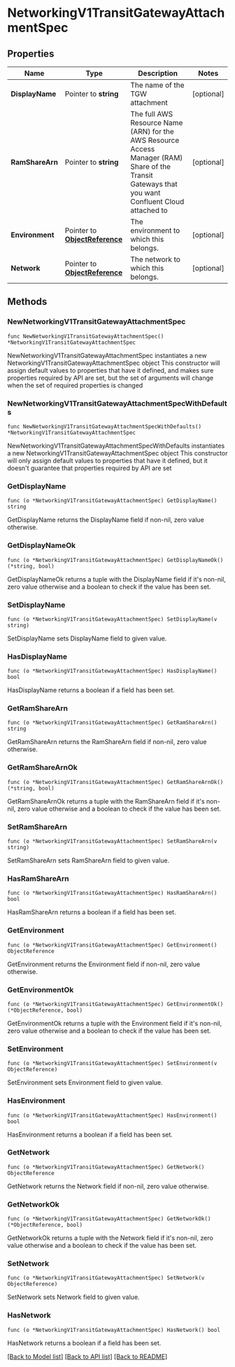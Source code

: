 # NetworkingV1TransitGatewayAttachmentSpec

## Properties

Name | Type | Description | Notes
------------ | ------------- | ------------- | -------------
**DisplayName** | Pointer to **string** | The name of the TGW attachment | [optional] 
**RamShareArn** | Pointer to **string** | The full AWS Resource Name (ARN) for the AWS Resource Access Manager (RAM) Share of the Transit Gateways that you want Confluent Cloud attached to | [optional] 
**Environment** | Pointer to [**ObjectReference**](ObjectReference.md) | The environment to which this belongs. | [optional] 
**Network** | Pointer to [**ObjectReference**](ObjectReference.md) | The network to which this belongs. | [optional] 

## Methods

### NewNetworkingV1TransitGatewayAttachmentSpec

`func NewNetworkingV1TransitGatewayAttachmentSpec() *NetworkingV1TransitGatewayAttachmentSpec`

NewNetworkingV1TransitGatewayAttachmentSpec instantiates a new NetworkingV1TransitGatewayAttachmentSpec object
This constructor will assign default values to properties that have it defined,
and makes sure properties required by API are set, but the set of arguments
will change when the set of required properties is changed

### NewNetworkingV1TransitGatewayAttachmentSpecWithDefaults

`func NewNetworkingV1TransitGatewayAttachmentSpecWithDefaults() *NetworkingV1TransitGatewayAttachmentSpec`

NewNetworkingV1TransitGatewayAttachmentSpecWithDefaults instantiates a new NetworkingV1TransitGatewayAttachmentSpec object
This constructor will only assign default values to properties that have it defined,
but it doesn't guarantee that properties required by API are set

### GetDisplayName

`func (o *NetworkingV1TransitGatewayAttachmentSpec) GetDisplayName() string`

GetDisplayName returns the DisplayName field if non-nil, zero value otherwise.

### GetDisplayNameOk

`func (o *NetworkingV1TransitGatewayAttachmentSpec) GetDisplayNameOk() (*string, bool)`

GetDisplayNameOk returns a tuple with the DisplayName field if it's non-nil, zero value otherwise
and a boolean to check if the value has been set.

### SetDisplayName

`func (o *NetworkingV1TransitGatewayAttachmentSpec) SetDisplayName(v string)`

SetDisplayName sets DisplayName field to given value.

### HasDisplayName

`func (o *NetworkingV1TransitGatewayAttachmentSpec) HasDisplayName() bool`

HasDisplayName returns a boolean if a field has been set.

### GetRamShareArn

`func (o *NetworkingV1TransitGatewayAttachmentSpec) GetRamShareArn() string`

GetRamShareArn returns the RamShareArn field if non-nil, zero value otherwise.

### GetRamShareArnOk

`func (o *NetworkingV1TransitGatewayAttachmentSpec) GetRamShareArnOk() (*string, bool)`

GetRamShareArnOk returns a tuple with the RamShareArn field if it's non-nil, zero value otherwise
and a boolean to check if the value has been set.

### SetRamShareArn

`func (o *NetworkingV1TransitGatewayAttachmentSpec) SetRamShareArn(v string)`

SetRamShareArn sets RamShareArn field to given value.

### HasRamShareArn

`func (o *NetworkingV1TransitGatewayAttachmentSpec) HasRamShareArn() bool`

HasRamShareArn returns a boolean if a field has been set.

### GetEnvironment

`func (o *NetworkingV1TransitGatewayAttachmentSpec) GetEnvironment() ObjectReference`

GetEnvironment returns the Environment field if non-nil, zero value otherwise.

### GetEnvironmentOk

`func (o *NetworkingV1TransitGatewayAttachmentSpec) GetEnvironmentOk() (*ObjectReference, bool)`

GetEnvironmentOk returns a tuple with the Environment field if it's non-nil, zero value otherwise
and a boolean to check if the value has been set.

### SetEnvironment

`func (o *NetworkingV1TransitGatewayAttachmentSpec) SetEnvironment(v ObjectReference)`

SetEnvironment sets Environment field to given value.

### HasEnvironment

`func (o *NetworkingV1TransitGatewayAttachmentSpec) HasEnvironment() bool`

HasEnvironment returns a boolean if a field has been set.

### GetNetwork

`func (o *NetworkingV1TransitGatewayAttachmentSpec) GetNetwork() ObjectReference`

GetNetwork returns the Network field if non-nil, zero value otherwise.

### GetNetworkOk

`func (o *NetworkingV1TransitGatewayAttachmentSpec) GetNetworkOk() (*ObjectReference, bool)`

GetNetworkOk returns a tuple with the Network field if it's non-nil, zero value otherwise
and a boolean to check if the value has been set.

### SetNetwork

`func (o *NetworkingV1TransitGatewayAttachmentSpec) SetNetwork(v ObjectReference)`

SetNetwork sets Network field to given value.

### HasNetwork

`func (o *NetworkingV1TransitGatewayAttachmentSpec) HasNetwork() bool`

HasNetwork returns a boolean if a field has been set.


[[Back to Model list]](../README.md#documentation-for-models) [[Back to API list]](../README.md#documentation-for-api-endpoints) [[Back to README]](../README.md)


